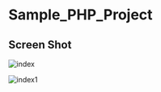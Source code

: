 # Sample_PHP_Project

## Screen Shot

![index](https://user-images.githubusercontent.com/52007498/79644580-85b61880-81c7-11ea-90bd-4c4af10ccfea.JPG)

![index1](https://user-images.githubusercontent.com/52007498/79644584-877fdc00-81c7-11ea-97b8-508442e940ca.JPG)

